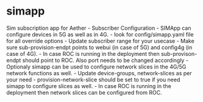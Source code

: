 <!--
Copyright 2021-present Open Networking Foundation
SPDX-License-Identifier: Apache-2.0
SPDX-License-Identifier: LicenseRef-ONF-Member-Only-1.0
-->

# simapp
Sim subscription app for Aether
    - Subscriber Configuration
        - SIMApp can configure devices in 5G as well as in 4G.
        - look for config/simapp.yaml file for all override options
        - Update subscriber range for your usecase
        - Make sure sub-provision-endpt points to webui (in case of 5G) and config4g (in case of 4G).
        - In case ROC is running in the deployment then sub-provison-endpt should point to ROC. Also port needs to be changed accordingly
    - Optionaly simapp can be used to configure network slices in the 4G/5G network functions as well.
        - Update device-groups, network-slices as per your need
        - provision-network-slice should be set to true if you need simapp to configure slices as well.
        - In case ROC is running in the deployment then network slices can be configured from ROC.

